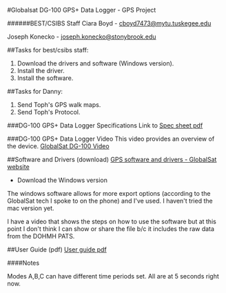 #Globalsat DG-100 GPS+ Data Logger - GPS Project

######BEST/CSIBS Staff
Ciara Boyd - cboyd7473@mytu.tuskegee.edu

Joseph Konecko - joseph.konecko@stonybrook.edu


##Tasks for best/csibs staff:
<!--0. ~~Test~~ -->
1. Download the drivers and software (Windows version).
2. Install the driver.
3. Install the software.

##Tasks for Danny:
1. Send Toph's GPS walk maps.
2. Send Toph's Protocol. 

###DG-100 GPS+ Data Logger Specifications
Link to [Spec sheet pdf](https://github.com/nygeog/globalsat/blob/master/docs/dg100_spec.pdf?raw=true)

###DG-100 GPS+ Data Logger Video 
This video provides an overview of the device. 
[GlobalSat DG-100 Video](https://www.youtube.com/watch?v=-ZuWIWfxt4U) 

##Software and Drivers (download)
[GPS software and drivers - GlobalSat website](http://www.usglobalsat.com/s-85-dg-100-support.aspx) 

* Download the Windows version

The windows software allows for more export options (according to the GlobalSat tech I spoke to on the phone) and I've used. I haven't tried the mac version yet. 

I have a video that shows the steps on how to use the software but at this point I don't think I can show or share the file b/c it includes the raw data from the DOHMH PATS. 


##User Guide (pdf)
[User guide pdf](https://github.com/nygeog/globalsat/blob/master/docs/dg100_userguide.pdf?raw=true)



####Notes

Modes A,B,C can have different time periods set. All are at 5 seconds right now.

